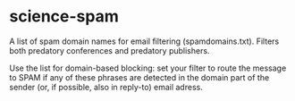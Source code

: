 # science-spam

A list of spam domain names for email filtering (spamdomains.txt). Filters both predatory conferences and predatory publishers.

Use the list for domain-based blocking: set your filter to route the message to SPAM if any of these phrases are detected in the domain part of the sender (or, if possible, also in reply-to) email adress.
